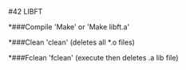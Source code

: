 #42 LIBFT

*###Compile
	'Make' or 'Make libft.a'

*###Clean
	'clean' (deletes all *.o files)

*###Fclean
	'fclean' (execute <clean> then deletes .a lib file)
